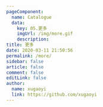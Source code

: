 ```yaml
---
pageComponent:
  name: Catalogue
  data:
    key: 05.更多
    imgUrl: /img/more.gif
    description: 
title: 更多
date: 2020-03-11 21:50:56
permalink: /more/
sidebar: false
article: false
comment: false
editLink: false
author:
  name: xugaoyi
  link: https://github.com/xugaoyi
---
```

